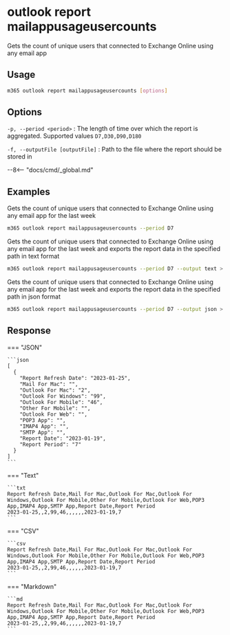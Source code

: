 # outlook report mailappusageusercounts

Gets the count of unique users that connected to Exchange Online using any email app

## Usage

```sh
m365 outlook report mailappusageusercounts [options]
```

## Options

`-p, --period <period>`
: The length of time over which the report is aggregated. Supported values `D7,D30,D90,D180`

`-f, --outputFile [outputFile]`
: Path to the file where the report should be stored in

--8<-- "docs/cmd/_global.md"

## Examples

Gets the count of unique users that connected to Exchange Online using any email app for the last week

```sh
m365 outlook report mailappusageusercounts --period D7
```

Gets the count of unique users that connected to Exchange Online using any email app for the last week and exports the report data in the specified path in text format

```sh
m365 outlook report mailappusageusercounts --period D7 --output text > "mailappusageusercounts.txt"
```

Gets the count of unique users that connected to Exchange Online using any email app for the last week and exports the report data in the specified path in json format

```sh
m365 outlook report mailappusageusercounts --period D7 --output json > "mailappusageusercounts.json"
```

## Response

=== "JSON"

    ```json
    [
      {
        "Report Refresh Date": "2023-01-25",
        "Mail For Mac": "",
        "Outlook For Mac": "2",
        "Outlook For Windows": "99",
        "Outlook For Mobile": "46",
        "Other For Mobile": "",
        "Outlook For Web": "",
        "POP3 App": "",
        "IMAP4 App": "",
        "SMTP App": "",
        "Report Date": "2023-01-19",
        "Report Period": "7"
      }
    ]
    ```

=== "Text"

    ```txt
    Report Refresh Date,Mail For Mac,Outlook For Mac,Outlook For Windows,Outlook For Mobile,Other For Mobile,Outlook For Web,POP3 App,IMAP4 App,SMTP App,Report Date,Report Period
    2023-01-25,,2,99,46,,,,,,2023-01-19,7
    ```

=== "CSV"

    ```csv
    Report Refresh Date,Mail For Mac,Outlook For Mac,Outlook For Windows,Outlook For Mobile,Other For Mobile,Outlook For Web,POP3 App,IMAP4 App,SMTP App,Report Date,Report Period
    2023-01-25,,2,99,46,,,,,,2023-01-19,7
    ```

=== "Markdown"

    ```md
    Report Refresh Date,Mail For Mac,Outlook For Mac,Outlook For Windows,Outlook For Mobile,Other For Mobile,Outlook For Web,POP3 App,IMAP4 App,SMTP App,Report Date,Report Period
    2023-01-25,,2,99,46,,,,,,2023-01-19,7
    ```
